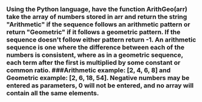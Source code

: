 ### Using the Python language, have the function ArithGeo(arr) take the array of numbers stored in arr and return the string "Arithmetic" if the sequence follows an arithmetic pattern or return "Geometric" if it follows a geometric pattern. If the sequence doesn't follow either pattern return -1. An arithmetic sequence is one where the difference between each of the numbers is consistent, where as in a geometric sequence, each term after the first is multiplied by some constant or common ratio. ###Arithmetic example: [2, 4, 6, 8] and Geometric example: [2, 6, 18, 54]. Negative numbers may be entered as parameters, 0 will not be entered, and no array will contain all the same elements. 

